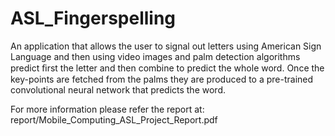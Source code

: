 # ASL_Fingerspelling
An application that allows the user to signal out letters using American Sign Language and then using video images and palm detection algorithms predict ﬁrst the letter and then combine to predict the whole word. Once the key-points are fetched from the palms they are produced to a pre-trained convolutional neural network that predicts the word.

For more information please refer the report at: report/Mobile_Computing_ASL_Project_Report.pdf
